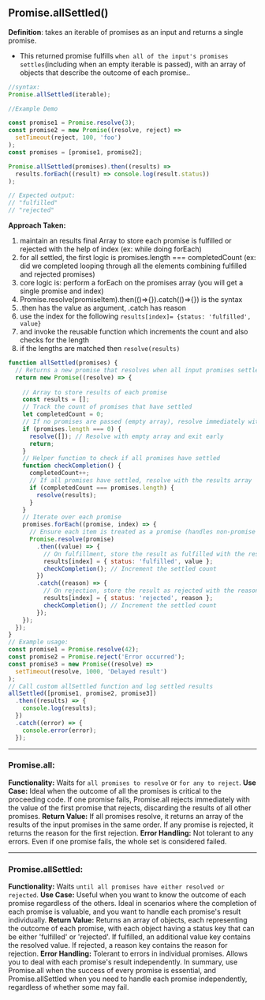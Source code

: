 ## Promise.allSettled()

**Definition**: takes an iterable of promises as an input and returns a single promise.

- This returned promise fulfills `when all of the input's promises settles`(including when an empty iterable is passed), with an array of objects that describe the outcome of each promise..

```js
//syntax:
Promise.allSettled(iterable);
```

```js
//Example Demo

const promise1 = Promise.resolve(3);
const promise2 = new Promise((resolve, reject) =>
  setTimeout(reject, 100, 'foo')
);
const promises = [promise1, promise2];

Promise.allSettled(promises).then((results) =>
  results.forEach((result) => console.log(result.status))
);

// Expected output:
// "fulfilled"
// "rejected"
```

<strong>Approach Taken:</strong>

1. maintain an results final Array to store each promise is fulfilled or rejected with the help of index (ex: while doing forEach)
2. for all settled, the first logic is promises.length === completedCount (ex: did we completed looping through all the elements combining fulfilled and rejected promises)
3. core logic is: perform a forEach on the promises array (you will get a single promise and index)
4. Promise.resolve(promiseItem).then(()=>{}).catch(()=>{}) is the syntax
5. .then has the value as argument, .catch has reason
6. use the index for the following `results[index]= {status: 'fulfilled', value}`
7. and invoke the reusable function which increments the count and also checks for the length
8. if the lengths are matched then `resolve(results)`

```js
function allSettled(promises) {
  // Returns a new promise that resolves when all input promises settle (either fulfilled or rejected)
  return new Promise((resolve) => {
    
    // Array to store results of each promise
    const results = [];
    // Track the count of promises that have settled
    let completedCount = 0;
    // If no promises are passed (empty array), resolve immediately with an empty array
    if (promises.length === 0) {
      resolve([]); // Resolve with empty array and exit early
      return;
    }
    // Helper function to check if all promises have settled
    function checkCompletion() {
      completedCount++;
      // If all promises have settled, resolve with the results array
      if (completedCount === promises.length) {
        resolve(results);
      }
    }
    // Iterate over each promise
    promises.forEach((promise, index) => {
      // Ensure each item is treated as a promise (handles non-promise values)
      Promise.resolve(promise)
        .then((value) => {
          // On fulfillment, store the result as fulfilled with the resolved value
          results[index] = { status: 'fulfilled', value };
          checkCompletion(); // Increment the settled count
        })
        .catch((reason) => {
          // On rejection, store the result as rejected with the reason
          results[index] = { status: 'rejected', reason };
          checkCompletion(); // Increment the settled count
        });
    });
  });
}
// Example usage:
const promise1 = Promise.resolve(42);
const promise2 = Promise.reject('Error occurred');
const promise3 = new Promise((resolve) =>
  setTimeout(resolve, 1000, 'Delayed result')
);
// Call custom allSettled function and log settled results
allSettled([promise1, promise2, promise3])
  .then((results) => {
    console.log(results);
  })
  .catch((error) => {
    console.error(error);
  });
```

---

### Promise.all:

**Functionality:** Waits for `all promises to resolve` or `for any to reject`.
**Use Case:** Ideal when the outcome of all the promises is critical to the proceeding code. If one promise fails, Promise.all rejects immediately with the value of the first promise that rejects, discarding the results of all other promises.
**Return Value:** If all promises resolve, it returns an array of the results of the input promises in the same order. If any promise is rejected, it returns the reason for the first rejection.
**Error Handling:** Not tolerant to any errors. Even if one promise fails, the whole set is considered failed.

---

### Promise.allSettled:

**Functionality:** Waits `until all promises have either resolved or rejected`.
**Use Case:** Useful when you want to know the outcome of each promise regardless of the others. Ideal in scenarios where the completion of each promise is valuable, and you want to handle each promise's result individually.
**Return Value:** Returns an array of objects, each representing the outcome of each promise, with each object having a status key that can be either 'fulfilled' or 'rejected'. If fulfilled, an additional value key contains the resolved value. If rejected, a reason key contains the reason for rejection.
**Error Handling:** Tolerant to errors in individual promises. Allows you to deal with each promise's result independently.
In summary, use Promise.all when the success of every promise is essential, and Promise.allSettled when you need to handle each promise independently, regardless of whether some may fail.
